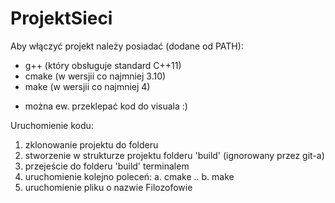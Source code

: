 # ProjektSieci

Aby włączyć projekt należy posiadać (dodane od PATH):
- g++ (który obsługuje standard C++11)
- cmake (w wersjii co najmniej 3.10)
- make (w wersjii co najmniej 4)

* można ew. przeklepać kod do visuala :)

Uruchomienie kodu:
1. zklonowanie projektu do folderu
2. stworzenie w strukturze projektu folderu 'build' (ignorowany przez git-a)
3. przejeście do folderu 'build' terminalem
4. uruchomienie kolejno poleceń:
  a. cmake ..
  b. make
5. uruchomienie pliku o nazwie Filozofowie
